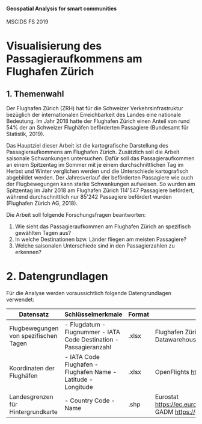 #### Geospatial Analysis for smart communities
MSCIDS FS 2019

 
# Visualisierung des Passagieraufkommens am Flughafen Zürich

## 1. Themenwahl
Der Flughafen Zürich (ZRH) hat für die Schweizer Verkehrsinfrastruktur bezüglich der internationalen Erreichbarkeit des Landes eine nationale Bedeutung. Im Jahr 2018 hatte der Flughafen Zürich einen Anteil von rund 54% der an Schweizer Flughäfen beförderten Passagiere (Bundesamt für Statistik, 2019).

Das Hauptziel dieser Arbeit ist die kartografische Darstellung des Passagieraufkommens am Flughafen Zürich. Zusätzlich soll die Arbeit saisonale Schwankungen untersuchen. Dafür soll das Passagieraufkommen an einem Spitzentag im Sommer mit je einem durchschnittlichen Tag im Herbst und Winter verglichen werden und die Unterschiede kartografisch abgebildet werden.
Der Jahresverlauf der beförderten Passagiere wie auch der Flugbewegungen kann starke Schwankungen aufweisen. So wurden am Spitzentag im Jahr 2018 am Flughafen Zürich 114'547 Passagiere befördert, während durchschnittlich nur 85'242 Passagiere befördert wurden (Flughafen Zürich AG, 2018).

Die Arbeit soll folgende Forschungsfragen beantworten:
1. Wie sieht das Passagieraufkommen am Flughafen Zürich an spezifisch gewählten Tagen aus?
2. In welche Destinationen bzw. Länder fliegen am meisten Passagiere?
3. Welche saisonalen Unterschiede sind in den Passagierzahlen zu erkennen?

# 2. Datengrundlagen
Für die Analyse werden voraussichtlich folgende Datengrundlagen verwendet:

| Datensatz                             | Schlüsselmerkmale                                                  | Format | Quellen                                                                               |
|---------------------------------------|--------------------------------------------------------------------|--------|---------------------------------------------------------------------------------------|
| Flugbewegungen von spezifischen Tagen | - Flugdatum - Flugnummer - IATA Code Destination - Passagieranzahl | .xlsx  | Flughafen Zürich Frau Franziska Platten Head Datawarehouse & Statistics               |
| Koordinaten der Flughäfen             | - IATA Code Flughafen - Flughafen Name - Latitude - Longitude      | .xlsx  | OpenFlights https://openflights.org/data.html                                         |
| Landesgrenzen für Hintergrundkarte    | - Country Code - Name                                              | .shp   | Eurostat https://ec.europa.eu/eurostat/web/main/home GADM https://gadm.org/index.html |

